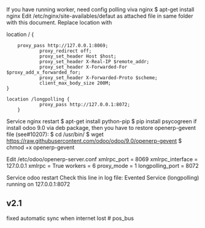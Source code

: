 If you have running worker, need config polling viva nginx
$ apt-get install nginx
Edit /etc/nginx/site-availables/defaut as attached file in same folder with this document.
Replace location with

location / {

		proxy_pass http://127.0.0.1:8069;
                proxy_redirect off;
                proxy_set_header Host $host;
                proxy_set_header X-Real-IP $remote_addr;
                proxy_set_header X-Forwarded-For $proxy_add_x_forwarded_for;
                proxy_set_header X-Forwarded-Proto $scheme;
                client_max_body_size 200M;
	}

	location /longpolling {
                proxy_pass http://127.0.0.1:8072;
        }


Service nginx restart
$ apt-get install python-pip
$ pip install psycogreen
if install odoo 9.0 via deb package, then you have to restore openerp-gevent file (see#10207):
$ cd /usr/bin/
$ wget https://raw.githubusercontent.com/odoo/odoo/9.0/openerp-gevent
$ chmod +x openerp-gevent

Edit /etc/odoo/openerp-server.conf
xmlrpc_port = 8069
xmlrpc_interface = 127.0.0.1
xmlrpc = True
workers = 6
proxy_mode = 1
longpolling_port = 8072

Service odoo restart
Check this line in log file:
Evented Service (longpolling) running on 127.0.0.1:8072


v2.1
------------------------------------------
fixed automatic sync when internet lost
#   p o s _ b u s  
 